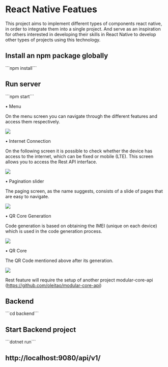 # React Native Featues
This project aims to implement different types of components react native, in order to integrate them into a single project. And serve as an inspiration for others interested in developing their skills in React Native to develop other types of projects using this technology.

<h2>Install an npm package globally</h2>
```npm install```

<h2>Run server</h2>
```npm start```


• Menu

On the menu screen you can navigate through the different features and access them respectively.

<img src="https://github.com/oleitao/modular-react-native/blob/main/src/screens/Assets/png/menu.png">


• Internet Connection

On the following screen it is possible to check whether the device has access to the internet, which can be fixed or mobile (LTE). This screen allows you to access the Rest API interface.

<img src="https://github.com/oleitao/modular-react-native/blob/main/src/screens/Assets/png/check-internet-connection.png">


• Pagination slider

The paging screen, as the name suggests, consists of a slide of pages that are easy to navigate.

<img src="https://github.com/oleitao/modular-react-native/blob/main/src/screens/Assets/png/pagination-slider.png">


• QR Core Generation 

Code generation is based on obtaining the IMEI (unique on each device) which is used in the code generation process.

<img src="https://github.com/oleitao/modular-react-native/blob/main/src/screens/Assets/png/qr-code-generation.png">


• QR Core

The QR Code mentioned above after its generation.

<img src="https://github.com/oleitao/modular-react-native/blob/main/src/screens/Assets/png/qr-code.png">



Rest feature will require the setup of another project modular-core-api (https://github.com/oleitao/modular-core-api) 

<h2>Backend</h2>
```cd backend```

<h2>Start Backend project</h2>
```dotnet run```

<h2>http://localhost:9080/api/v1/</h2>
